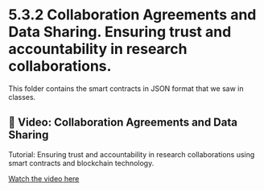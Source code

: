 # 5.3.2 Collaboration Agreements and Data Sharing. Ensuring trust and accountability in research collaborations.

This folder contains the smart contracts in JSON format that we saw in classes.

## 🎥 Video: Collaboration Agreements and Data Sharing

Tutorial: Ensuring trust and accountability in research collaborations using smart contracts and blockchain technology.

[Watch the video here](https://desciquark.com/v/data)

